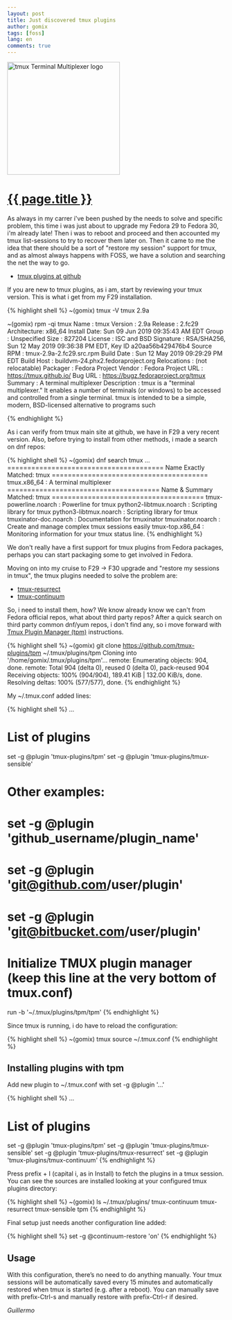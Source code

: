 ```yaml
---
layout: post
title: Just discovered tmux plugins 
author: gomix
tags: [foss]
lang: en
comments: true
---
```

<div>
<a href="{{ page.url }}">
  <img src="/assets/images/tmux/tmux-logo-dark-medium.png" 
     alt="tmux Terminal Multiplexer logo" 
     class="img-fluid float-right m-2"
    width="260px">
  </a>
</div>

<div>
 <a href="{{ page.url }}">
  <h1>{{ page.title }}</h1>
 </a>
</div>

As always in my carrer i've been pushed by the needs to solve and specific problem, this time i was just about to upgrade my Fedora 29 to Fedora 30, i'm already late! Then i was to reboot and proceed and then accounted my tmux list-sessions to try to recover them later on. Then it came to me the idea that there should be a sort of "restore my session" support for tmux, and as almost always happens with FOSS,  we have a solution and searching the net the way to go.

<!--more-->
* [tmux plugins at github](https://github.com/tmux-plugins)

If you are new to tmux plugins, as i am, start by reviewing your tmux version. This is what i get from my F29 installation.

{% highlight shell %}
~(gomix) tmux -V
tmux 2.9a

~(gomix) rpm -qi tmux
Name        : tmux
Version     : 2.9a
Release     : 2.fc29
Architecture: x86_64
Install Date: Sun 09 Jun 2019 09:35:43 AM EDT
Group       : Unspecified
Size        : 827204
License     : ISC and BSD
Signature   : RSA/SHA256, Sun 12 May 2019 09:36:38 PM EDT, Key ID a20aa56b429476b4
Source RPM  : tmux-2.9a-2.fc29.src.rpm
Build Date  : Sun 12 May 2019 09:29:29 PM EDT
Build Host  : buildvm-24.phx2.fedoraproject.org
Relocations : (not relocatable)
Packager    : Fedora Project
Vendor      : Fedora Project
URL         : https://tmux.github.io/
Bug URL     : https://bugz.fedoraproject.org/tmux
Summary     : A terminal multiplexer
Description :
tmux is a "terminal multiplexer."  It enables a number of terminals (or
windows) to be accessed and controlled from a single terminal.  tmux is
intended to be a simple, modern, BSD-licensed alternative to programs such

{% endhighlight %}

As i can verify from tmux main site at github, we have in F29 a very recent version. Also, before trying to install from other methods, i made a search on dnf repos:

{% highlight shell %}
~(gomix) dnf search tmux
...
======================================= Name Exactly Matched: tmux =======================================
tmux.x86_64 : A terminal multiplexer
====================================== Name & Summary Matched: tmux ======================================
tmux-powerline.noarch : Powerline for tmux
python2-libtmux.noarch : Scripting library for tmux
python3-libtmux.noarch : Scripting library for tmux
tmuxinator-doc.noarch : Documentation for tmuxinator
tmuxinator.noarch : Create and manage complex tmux sessions easily
tmux-top.x86_64 : Monitoring information for your tmux status line.
{% endhighlight %}

We don't really have a first support for tmux plugins from Fedora packages, perhaps you can start packaging some to get involved in Fedora.

Moving on into my cruise to F29 -> F30 upgrade and "restore my sessions in tmux", the tmux plugins needed to solve the problem are:

* [tmux-resurrect](https://github.com/tmux-plugins/tmux-resurrect)
* [tmux-continuum](https://github.com/tmux-plugins/tmux-continuum)

So, i need to install them, how? We know already know we can't from Fedora official repos, what about third party repos? After a quick search on third party common dnf/yum repos, i don't find any, so i move forward with [Tmux Plugin Manager (tpm)](https://github.com/tmux-plugins/tpm) instructions.

{% highlight shell %}
~(gomix) git clone https://github.com/tmux-plugins/tpm ~/.tmux/plugins/tpm
Cloning into '/home/gomix/.tmux/plugins/tpm'...
remote: Enumerating objects: 904, done.
remote: Total 904 (delta 0), reused 0 (delta 0), pack-reused 904
Receiving objects: 100% (904/904), 189.41 KiB | 132.00 KiB/s, done.
Resolving deltas: 100% (577/577), done.
{% endhighlight %}

My ~/.tmux.conf added lines:

{% highlight shell %}
...
# List of plugins
set -g @plugin 'tmux-plugins/tpm'
set -g @plugin 'tmux-plugins/tmux-sensible'

# Other examples:
# set -g @plugin 'github_username/plugin_name'
# set -g @plugin 'git@github.com/user/plugin'
# set -g @plugin 'git@bitbucket.com/user/plugin'

# Initialize TMUX plugin manager (keep this line at the very bottom of tmux.conf)
run -b '~/.tmux/plugins/tpm/tpm'
{% endhighlight %}

Since tmux is running, i do have to reload the configuration:

{% highlight shell %}
~(gomix) tmux source ~/.tmux.conf
{% endhighlight %}

## Installing plugins with tpm
    
Add new plugin to ~/.tmux.conf with set -g @plugin '...'

{% highlight shell %}
...
# List of plugins
set -g @plugin 'tmux-plugins/tpm'
set -g @plugin 'tmux-plugins/tmux-sensible'
set -g @plugin 'tmux-plugins/tmux-resurrect'
set -g @plugin 'tmux-plugins/tmux-continuum'
{% endhighlight %}

Press prefix + I (capital i, as in Install) to fetch the plugins in a tmux session. You can see the sources are installed looking at your configured tmux plugins directory:

{% highlight shell %}
~(gomix) ls ~/.tmux/plugins/ 
tmux-continuum  tmux-resurrect  tmux-sensible  tpm
{% endhighlight %}

Final setup just needs another configuration line added:

{% highlight shell %}
set -g @continuum-restore 'on'
{% endhighlight %}

## Usage

With this configuration, there’s no need to do anything manually. Your tmux sessions will be automatically saved every 15 minutes and automatically restored when tmux is started (e.g. after a reboot). You can manually save with prefix-Ctrl-s and manually restore with prefix-Ctrl-r if desired.

_Guillermo_

